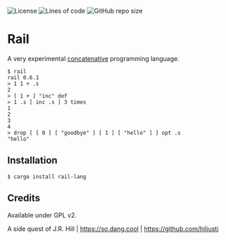 
![License](https://img.shields.io/github/license/hiljusti/rail)
![Lines of code](https://img.shields.io/tokei/lines/github/hiljusti/rail)
![GitHub repo size](https://img.shields.io/github/repo-size/hiljusti/rail)

# Rail

A very experimental [concatenative](https://concatenative.org/wiki/view/Concatenative%20language)
programming language.

```
$ rail
rail 0.6.1
> 1 1 + .s
2
> [ 1 + ] "inc" def
> 1 .s [ inc .s ] 3 times
1
2
3
4
> drop [ [ 0 ] [ "goodbye" ] [ 1 ] [ "hello" ] ] opt .s
"hello"
```

## Installation

```shell
$ cargo install rail-lang
```

## Credits

Available under GPL v2.

A side quest of J.R. Hill | https://so.dang.cool | https://github.com/hiljusti
